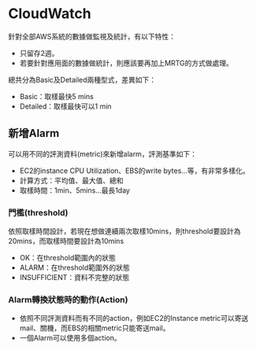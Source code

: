 # CloudWatch
針對全部AWS系統的數據做監視及統計，有以下特性：
* 只留存2週。
* 若要針對應用面的數據做統計，則應該要再加上MRTG的方式做處理。

總共分為Basic及Detailed兩種型式，差異如下：
* Basic：取樣最快5 mins
* Detailed：取樣最快可以1 min

## 新增Alarm
可以用不同的評測資料(metric)來新增alarm，評測基準如下：
* EC2的instance CPU Utilization、EBS的write bytes...等，有非常多樣化。
* 計算方式：平均值、最大值、總和
* 取樣時間：1min、5mins...最長1day

### 門檻(threshold)
依照取樣時間設計，若現在想做連續兩次取樣10mins，則threshold要設計為20mins，而取樣時間要設計為10mins
* OK：在threshold範圍內的狀態
* ALARM：在threshold範圍外的狀態
* INSUFFICIENT：資料不完整的狀態

### Alarm轉換狀態時的動作(Action)
* 依照不同評測資料而有不同的action，例如EC2的Instance metric可以寄送mail、關機，而EBS的相關metric只能寄送mail。
* 一個Alarm可以使用多個action。